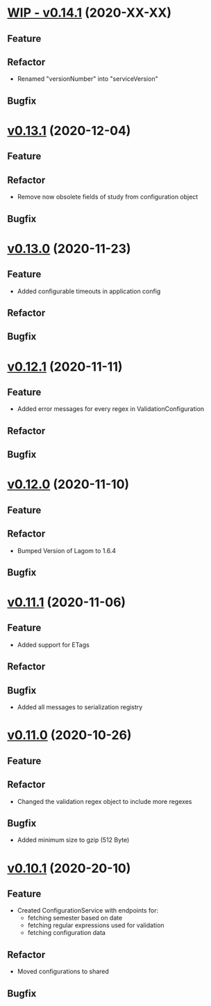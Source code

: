# [WIP - v0.14.1](https://github.com/upb-uc4/University-Credits-4.0/compare/configuration-v0.13.1...configuration-v0.14.1) (2020-XX-XX)
## Feature
## Refactor
- Renamed "versionNumber" into "serviceVersion"
## Bugfix

# [v0.13.1](https://github.com/upb-uc4/University-Credits-4.0/compare/configuration-v0.13.0...configuration-v0.13.1) (2020-12-04)
## Feature
## Refactor
 - Remove now obsolete fields of study from configuration object
## Bugfix

# [v0.13.0](https://github.com/upb-uc4/University-Credits-4.0/compare/configuration-v0.12.1...configuration-v0.13.0) (2020-11-23)
## Feature
 - Added configurable timeouts in application config
## Refactor
## Bugfix

# [v0.12.1](https://github.com/upb-uc4/University-Credits-4.0/compare/configuration-v0.12.0...configuration-v0.12.1) (2020-11-11)
## Feature
 - Added error messages for every regex in ValidationConfiguration
## Refactor
## Bugfix

# [v0.12.0](https://github.com/upb-uc4/University-Credits-4.0/compare/configuration-v0.11.1...configuration-v0.12.0) (2020-11-10)
## Feature
## Refactor
 - Bumped Version of Lagom to 1.6.4
## Bugfix

# [v0.11.1](https://github.com/upb-uc4/University-Credits-4.0/compare/configuration-v0.11.0...configuration-v0.11.1) (2020-11-06)
## Feature
 - Added support for ETags
## Refactor
## Bugfix
 - Added all messages to serialization registry

# [v0.11.0](https://github.com/upb-uc4/University-Credits-4.0/compare/configuration-v0.10.1...configuration-v0.11.0) (2020-10-26)
## Feature
## Refactor
- Changed the validation regex object to include more regexes
## Bugfix
- Added minimum size to gzip (512 Byte)

# [v0.10.1](https://github.com/upb-uc4/University-Credits-4.0/compare/configuration-v0.10.1...configuration-v0.10.1) (2020-20-10)
## Feature
- Created ConfigurationService with endpoints for:
    - fetching semester based on date
    - fetching regular expressions used for validation
    - fetching configuration data
## Refactor
- Moved configurations to shared
## Bugfix
 
